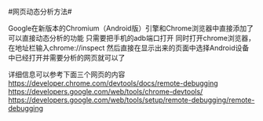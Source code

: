 #网页动态分析方法#

Google在新版本的Chromium（Android版）引擎和Chrome浏览器中直接添加了可以直接动态分析的功能
只需要把手机的adb端口打开
同时打开chrome浏览器，在地址栏输入chrome://inspect
然后直接在显示出来的页面中选择Android设备中已经打开并需要分析的网页就可以了

详细信息可以参考下面三个网页的内容
https://developer.chrome.com/devtools/docs/remote-debugging
https://developers.google.com/web/tools/chrome-devtools/
https://developers.google.com/web/tools/setup/remote-debugging/remote-debugging
